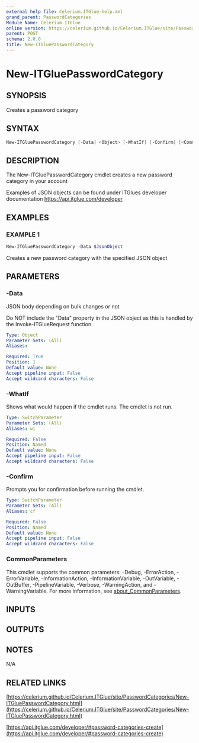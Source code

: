 ```yaml
---
external help file: Celerium.ITGlue-help.xml
grand_parent: PasswordCategories
Module Name: Celerium.ITGlue
online version: https://celerium.github.io/Celerium.ITGlue/site/PasswordCategories/New-ITGluePasswordCategory.html
parent: POST
schema: 2.0.0
title: New-ITGluePasswordCategory
---
```


# New-ITGluePasswordCategory

## SYNOPSIS
Creates a password category

## SYNTAX

```powershell
New-ITGluePasswordCategory [-Data] <Object> [-WhatIf] [-Confirm] [<CommonParameters>]
```

## DESCRIPTION
The New-ITGluePasswordCategory cmdlet creates a new password category
in your account

Examples of JSON objects can be found under ITGlues developer documentation
    https://api.itglue.com/developer

## EXAMPLES

### EXAMPLE 1
```powershell
New-ITGluePasswordCategory -Data $JsonObject
```

Creates a new password category with the specified JSON object

## PARAMETERS

### -Data
JSON body depending on bulk changes or not

Do NOT include the "Data" property in the JSON object as this is handled
by the Invoke-ITGlueRequest function

```yaml
Type: Object
Parameter Sets: (All)
Aliases:

Required: True
Position: 1
Default value: None
Accept pipeline input: False
Accept wildcard characters: False
```

### -WhatIf
Shows what would happen if the cmdlet runs.
The cmdlet is not run.

```yaml
Type: SwitchParameter
Parameter Sets: (All)
Aliases: wi

Required: False
Position: Named
Default value: None
Accept pipeline input: False
Accept wildcard characters: False
```

### -Confirm
Prompts you for confirmation before running the cmdlet.

```yaml
Type: SwitchParameter
Parameter Sets: (All)
Aliases: cf

Required: False
Position: Named
Default value: None
Accept pipeline input: False
Accept wildcard characters: False
```

### CommonParameters
This cmdlet supports the common parameters: -Debug, -ErrorAction, -ErrorVariable, -InformationAction, -InformationVariable, -OutVariable, -OutBuffer, -PipelineVariable, -Verbose, -WarningAction, and -WarningVariable. For more information, see [about_CommonParameters](http://go.microsoft.com/fwlink/?LinkID=113216).

## INPUTS

## OUTPUTS

## NOTES
N/A

## RELATED LINKS

[https://celerium.github.io/Celerium.ITGlue/site/PasswordCategories/New-ITGluePasswordCategory.html](https://celerium.github.io/Celerium.ITGlue/site/PasswordCategories/New-ITGluePasswordCategory.html)

[https://api.itglue.com/developer/#password-categories-create](https://api.itglue.com/developer/#password-categories-create)

